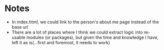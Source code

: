 # Notes
- In index.html, we could link to the person's about me page instead of the base url
- There are a lot of places where I think we could extract logic into re-usable modules (or packages), but given the time
and knowledge I have, left it as is(...first and foremost, it needs to work)